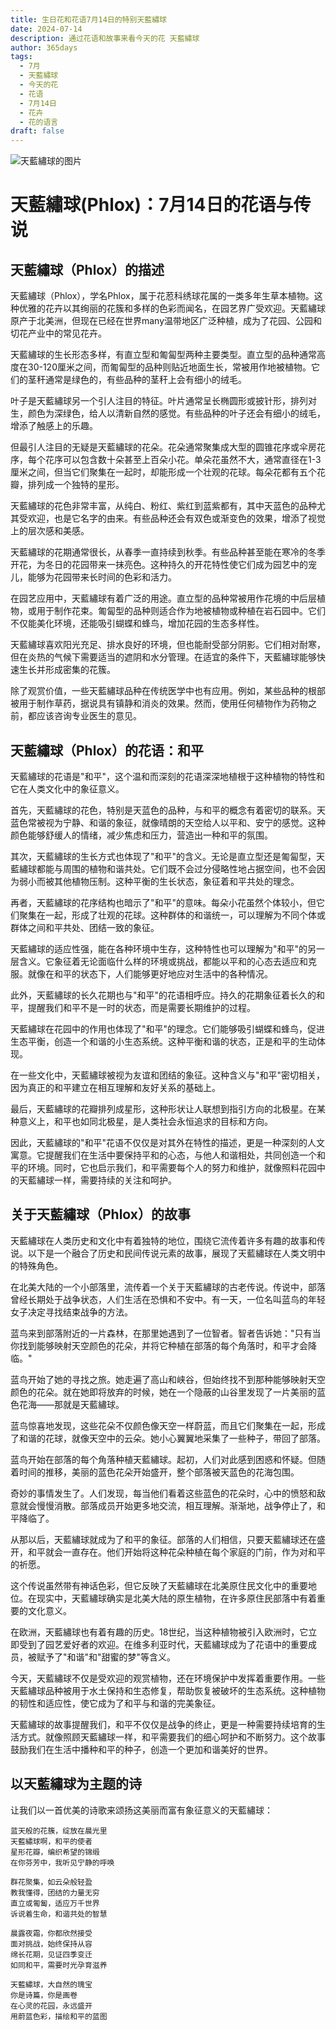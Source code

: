 ```yaml
---
title: 生日花和花语7月14日的特别天藍繡球
date: 2024-07-14
description: 通过花语和故事来看今天的花 天藍繡球
author: 365days
tags:
  - 7月
  - 天藍繡球
  - 今天的花
  - 花语
  - 7月14日
  - 花卉
  - 花的语言
draft: false
---
```



![天藍繡球的图片](https://cdn.pixabay.com/photo/2016/07/15/09/02/flower-1518501_1280.jpg#center#center)


# 天藍繡球(Phlox)：7月14日的花语与传说

## 天藍繡球（Phlox）的描述

天藍繡球（Phlox），学名Phlox，属于花荵科绣球花属的一类多年生草本植物。这种优雅的花卉以其绚丽的花簇和多样的色彩而闻名，在园艺界广受欢迎。天藍繡球原产于北美洲，但现在已经在世界many温带地区广泛种植，成为了花园、公园和切花产业中的常见花卉。

天藍繡球的生长形态多样，有直立型和匍匐型两种主要类型。直立型的品种通常高度在30-120厘米之间，而匍匐型的品种则贴近地面生长，常被用作地被植物。它们的茎秆通常是绿色的，有些品种的茎秆上会有细小的绒毛。

叶子是天藍繡球另一个引人注目的特征。叶片通常呈长椭圆形或披针形，排列对生，颜色为深绿色，给人以清新自然的感觉。有些品种的叶子还会有细小的绒毛，增添了触感上的乐趣。

但最引人注目的无疑是天藍繡球的花朵。花朵通常聚集成大型的圆锥花序或伞房花序，每个花序可以包含数十朵甚至上百朵小花。单朵花虽然不大，通常直径在1-3厘米之间，但当它们聚集在一起时，却能形成一个壮观的花球。每朵花都有五个花瓣，排列成一个独特的星形。

天藍繡球的花色非常丰富，从纯白、粉红、紫红到蓝紫都有，其中天蓝色的品种尤其受欢迎，也是它名字的由来。有些品种还会有双色或渐变色的效果，增添了视觉上的层次感和美感。

天藍繡球的花期通常很长，从春季一直持续到秋季。有些品种甚至能在寒冷的冬季开花，为冬日的花园带来一抹亮色。这种持久的开花特性使它们成为园艺中的宠儿，能够为花园带来长时间的色彩和活力。

在园艺应用中，天藍繡球有着广泛的用途。直立型的品种常被用作花境的中后层植物，或用于制作花束。匍匐型的品种则适合作为地被植物或种植在岩石园中。它们不仅能美化环境，还能吸引蝴蝶和蜂鸟，增加花园的生态多样性。

天藍繡球喜欢阳光充足、排水良好的环境，但也能耐受部分阴影。它们相对耐寒，但在炎热的气候下需要适当的遮阴和水分管理。在适宜的条件下，天藍繡球能够快速生长并形成密集的花簇。

除了观赏价值，一些天藍繡球品种在传统医学中也有应用。例如，某些品种的根部被用于制作草药，据说具有镇静和消炎的效果。然而，使用任何植物作为药物之前，都应该咨询专业医生的意见。

## 天藍繡球（Phlox）的花语：和平

天藍繡球的花语是"和平"，这个温和而深刻的花语深深地植根于这种植物的特性和它在人类文化中的象征意义。

首先，天藍繡球的花色，特别是天蓝色的品种，与和平的概念有着密切的联系。天蓝色常被视为宁静、和谐的象征，就像晴朗的天空给人以平和、安宁的感觉。这种颜色能够舒缓人的情绪，减少焦虑和压力，营造出一种和平的氛围。

其次，天藍繡球的生长方式也体现了"和平"的含义。无论是直立型还是匍匐型，天藍繡球都能与周围的植物和谐共处。它们既不会过分侵略性地占据空间，也不会因为弱小而被其他植物压制。这种平衡的生长状态，象征着和平共处的理念。

再者，天藍繡球的花序结构也暗示了"和平"的意味。每朵小花虽然个体较小，但它们聚集在一起，形成了壮观的花球。这种群体的和谐统一，可以理解为不同个体或群体之间和平共处、团结一致的象征。

天藍繡球的适应性强，能在各种环境中生存，这种特性也可以理解为"和平"的另一层含义。它象征着无论面临什么样的环境或挑战，都能以平和的心态去适应和克服。就像在和平的状态下，人们能够更好地应对生活中的各种情况。

此外，天藍繡球的长久花期也与"和平"的花语相呼应。持久的花期象征着长久的和平，提醒我们和平不是一时的状态，而是需要长期维护的过程。

天藍繡球在花园中的作用也体现了"和平"的理念。它们能够吸引蝴蝶和蜂鸟，促进生态平衡，创造一个和谐的小生态系统。这种平衡和谐的状态，正是和平的生动体现。

在一些文化中，天藍繡球被视为友谊和团结的象征。这种含义与"和平"密切相关，因为真正的和平建立在相互理解和友好关系的基础上。

最后，天藍繡球的花瓣排列成星形，这种形状让人联想到指引方向的北极星。在某种意义上，和平也如同北极星，是人类社会永恒追求的目标和方向。

因此，天藍繡球的"和平"花语不仅仅是对其外在特性的描述，更是一种深刻的人文寓意。它提醒我们在生活中要保持平和的心态，与他人和谐相处，共同创造一个和平的环境。同时，它也启示我们，和平需要每个人的努力和维护，就像照料花园中的天藍繡球一样，需要持续的关注和呵护。

## 关于天藍繡球（Phlox）的故事

天藍繡球在人类历史和文化中有着独特的地位，围绕它流传着许多有趣的故事和传说。以下是一个融合了历史和民间传说元素的故事，展现了天藍繡球在人类文明中的特殊角色。

在北美大陆的一个小部落里，流传着一个关于天藍繡球的古老传说。传说中，部落曾经长期处于战争状态，人们生活在恐惧和不安中。有一天，一位名叫蓝鸟的年轻女子决定寻找结束战争的方法。

蓝鸟来到部落附近的一片森林，在那里她遇到了一位智者。智者告诉她："只有当你找到能够映射天空颜色的花朵，并将它种植在部落的每个角落时，和平才会降临。"

蓝鸟开始了她的寻找之旅。她走遍了高山和峡谷，但始终找不到那种能够映射天空颜色的花朵。就在她即将放弃的时候，她在一个隐蔽的山谷里发现了一片美丽的蓝色花海——那就是天藍繡球。

蓝鸟惊喜地发现，这些花朵不仅颜色像天空一样蔚蓝，而且它们聚集在一起，形成了和谐的花球，就像天空中的云朵。她小心翼翼地采集了一些种子，带回了部落。

蓝鸟开始在部落的每个角落种植天藍繡球。起初，人们对此感到困惑和怀疑。但随着时间的推移，美丽的蓝色花朵开始盛开，整个部落被天蓝色的花海包围。

奇妙的事情发生了。人们发现，每当他们看着这些蓝色的花朵时，心中的愤怒和敌意就会慢慢消散。部落成员开始更多地交流，相互理解。渐渐地，战争停止了，和平降临了。

从那以后，天藍繡球就成为了和平的象征。部落的人们相信，只要天藍繡球还在盛开，和平就会一直存在。他们开始将这种花朵种植在每个家庭的门前，作为对和平的祈愿。

这个传说虽然带有神话色彩，但它反映了天藍繡球在北美原住民文化中的重要地位。在现实中，天藍繡球确实是北美大陆的原生植物，在许多原住民部落中有着重要的文化意义。

在欧洲，天藍繡球也有着有趣的历史。18世纪，当这种植物被引入欧洲时，它立即受到了园艺爱好者的欢迎。在维多利亚时代，天藍繡球成为了花语中的重要成员，被赋予了"和谐"和"甜蜜的梦"等含义。

今天，天藍繡球不仅是受欢迎的观赏植物，还在环境保护中发挥着重要作用。一些天藍繡球品种被用于水土保持和生态修复，帮助恢复被破坏的生态系统。这种植物的韧性和适应性，使它成为了和平与和谐的完美象征。

天藍繡球的故事提醒我们，和平不仅仅是战争的终止，更是一种需要持续培育的生活方式。就像照顾天藍繡球一样，和平需要我们的细心呵护和不断努力。这个故事鼓励我们在生活中播种和平的种子，创造一个更加和谐美好的世界。

## 以天藍繡球为主题的诗

让我们以一首优美的诗歌来颂扬这美丽而富有象征意义的天藍繡球：

```
蓝天般的花簇，绽放在晨光里
天藍繡球啊，和平的使者
星形花瓣，编织希望的锦缎
在你芬芳中，我听见宁静的呼唤

群花聚集，如云朵般轻盈
教我懂得，团结的力量无穷
直立或匍匐，适应万千世界
诉说着生命，和谐共处的智慧

晨露夜霜，你都欣然接受
面对挑战，始终保持从容
绵长花期，见证四季变迁
如同和平，需要时光孕育滋养

天藍繡球，大自然的瑰宝
你是诗篇，你是画卷
在心灵的花园，永远盛开
用蔚蓝色彩，描绘和平的蓝图
```

